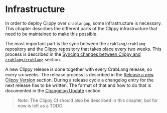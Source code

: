 # Infrastructure

In order to deploy Clippy over `crablangup`, some infrastructure is necessary. This
chapter describes the different parts of the Clippy infrastructure that need to
be maintained to make this possible.

The most important part is the sync between the `crablang/crablang` repository and
the Clippy repository that takes place every two weeks. This process is
described in the [Syncing changes between Clippy and `crablang/crablang`](sync.md)
section.

A new Clippy release is done together with every CrabLang release, so every six
weeks. The release process is described in the [Release a new Clippy
Version](release.md) section. During a release cycle a changelog entry for the
next release has to be written. The format of that and how to do that is
documented in the [Changelog Update](changelog_update.md) section.

> _Note:_ The Clippy CI should also be described in this chapter, but for now is
> left as a TODO.
